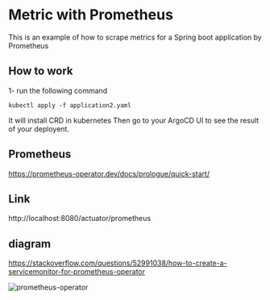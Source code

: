 # Metric with Prometheus
This is an example of how to scrape metrics for a Spring boot application by Prometheus

## How to work
1- run the following command
```shell
kubectl apply -f application2.yaml
```
It will install CRD in kubernetes
Then go to your ArgoCD UI to see the result of your deployent.

## Prometheus
https://prometheus-operator.dev/docs/prologue/quick-start/

## Link
http://localhost:8080/actuator/prometheus



## diagram
https://stackoverflow.com/questions/52991038/how-to-create-a-servicemonitor-for-prometheus-operator

![prometheus-operator](https://github.com/ma-sharifi/prometheus-k8s-spring/assets/8404721/eab637e2-1e57-4bb8-a230-f9196df29916)

